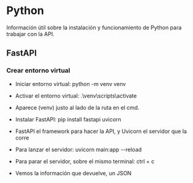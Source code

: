 # Python
Información útil sobre la instalación y funcionamiento de Python para trabajar con la API.

## FastAPI
### Crear entorno virtual
- Iniciar entorno virtual: 
python -m venv venv

- Activar el entorno virtual:
.\venv\scripts\activate

- Aparece (venv) justo al lado de la ruta en el cmd.
- Instalar FastAPI:
pip install fastapi uvicorn

- FastAPI el framework para hacer la API, y Uvicorn el servidor que la corre

- Para lanzar el servidor:
uvicorn main:app --reload

- Para parar el servidor, sobre el mismo terminal:
ctrl + c

- Vemos la información que devuelve, un JSON